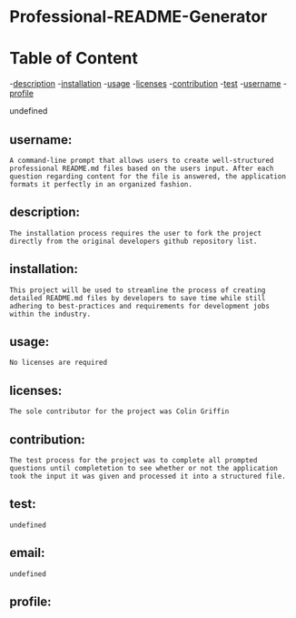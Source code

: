 

# Professional-README-Generator

# Table of Content
-[description](#description)
-[installation](#installation)
-[usage](#usage)
-[licenses](#licenses)
-[contribution](#contribution)
-[test](#test)
-[username](#username)
-[profile](#profile)

undefined
## username:

    A command-line prompt that allows users to create well-structured professional README.md files based on the users input. After each question regarding content for the file is answered, the application formats it perfectly in an organized fashion.
## description:

    The installation process requires the user to fork the project directly from the original developers github repository list.
## installation:

    This project will be used to streamline the process of creating detailed README.md files by developers to save time while still adhering to best-practices and requirements for development jobs within the industry.
## usage:

    No licenses are required
## licenses:

    The sole contributor for the project was Colin Griffin
## contribution:

    The test process for the project was to complete all prompted questions until completetion to see whether or not the application took the input it was given and processed it into a structured file.
## test:

    undefined
## email:

    undefined
## profile:
